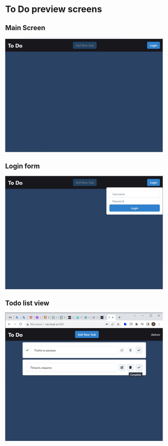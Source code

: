 # To Do preview screens

## Main Screen
![image1](preview/image1.JPG)

## Login form
![image2](preview/image2.JPG)

## Todo list view
![image3](preview/image3.JPG)